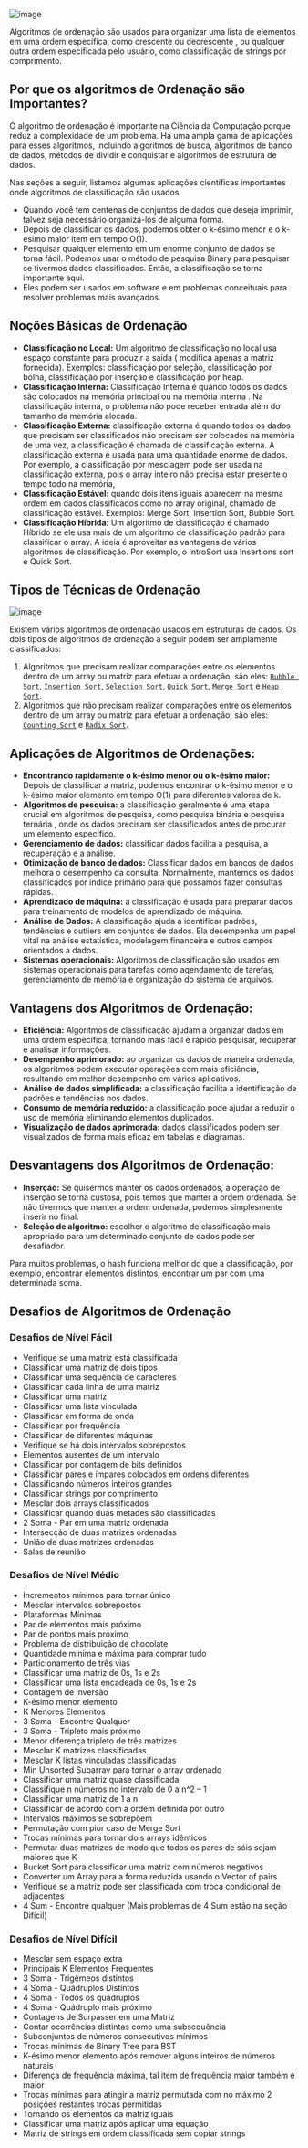 ![image](https://media.geeksforgeeks.org/wp-content/cdn-uploads/20230726172607/Sorting-Algorithms.png)

Algoritmos de ordenação são usados para organizar uma lista de elementos em uma ordem específica, como crescente
ou decrescente , ou qualquer outra ordem especificada pelo usuário, como classificação de strings por comprimento.

## Por que os algoritmos de Ordenação são Importantes?

O algoritmo de ordenação é importante na Ciência da Computação porque reduz a complexidade de um problema. Há uma ampla
gama de aplicações para esses algoritmos, incluindo algoritmos de busca, algoritmos de banco de dados, métodos de
dividir e conquistar e algoritmos de estrutura de dados.

Nas seções a seguir, listamos algumas aplicações científicas importantes onde algoritmos de classificação são usados

- Quando você tem centenas de conjuntos de dados que deseja imprimir, talvez seja necessário organizá-los de alguma
  forma.
- Depois de classificar os dados, podemos obter o k-ésimo menor e o k-ésimo maior item em tempo O(1).
- Pesquisar qualquer elemento em um enorme conjunto de dados se torna fácil. Podemos usar o método de pesquisa Binary
  para pesquisar se tivermos dados classificados. Então, a classificação se torna importante aqui.
- Eles podem ser usados em software e em problemas conceituais para resolver problemas mais avançados.

## Noções Básicas de Ordenação

- **Classificação no Local:** Um algoritmo de classificação no local usa espaço constante para produzir a saída (
  modifica apenas a matriz fornecida). Exemplos: classificação por seleção, classificação por bolha, classificação por
  inserção e classificação por heap.
- **Classificação Interna:** Classificação Interna é quando todos os dados são colocados na memória principal ou na
  memória interna . Na classificação interna, o problema não pode receber entrada além do tamanho da memória alocada.
- **Classificação Externa:** classificação externa é quando todos os dados que precisam ser classificados não precisam
  ser colocados na memória de uma vez, a classificação é chamada de classificação externa. A classificação externa é
  usada para uma quantidade enorme de dados. Por exemplo, a classificação por mesclagem pode ser usada na classificação
  externa, pois o array inteiro não precisa estar presente o tempo todo na memória,
- **Classificação Estável:** quando dois itens iguais aparecem na mesma ordem em dados classificados como no array
  original, chamado de classificação estável. Exemplos: Merge Sort, Insertion Sort, Bubble Sort.
- **Classificação Híbrida:** Um algoritmo de classificação é chamado Híbrido se ele usa mais de um algoritmo de
  classificação padrão para classificar o array. A ideia é aproveitar as vantagens de vários algoritmos de
  classificação. Por exemplo, o IntroSort usa Insertions sort e Quick Sort.

## Tipos de Técnicas de Ordenação

![image](https://media.geeksforgeeks.org/wp-content/uploads/20220916131621/SortingTYPE.png)

Existem vários algoritmos de ordenação usados em estruturas de dados. Os dois tipos de algoritmos de ordenação
a seguir podem ser amplamente classificados:

1. Algoritmos que precisam realizar comparações entre os elementos dentro de um array ou matriz para efetuar a
   ordenação, são eles: [`Bubble Sort`](./bubble_sort), [`Insertion Sort`](./insertion_sort), [`Selection Sort`](./selection_sort), [`Quick Sort`](./quick_sort), [
   `Merge Sort`](./merge_sort) e [`Heap Sort`](./heap_sort).
2. Algoritmos que não precisam realizar comparações entre os elementos dentro de um array ou matriz para efetuar a
   ordenação, são eles: [`Counting Sort`](./counting_sort) e [`Radix Sort`](./radix_sort).

## Aplicações de Algoritmos de Ordenações:

- **Encontrando rapidamente o k-ésimo menor ou o k-ésimo maior:** Depois de classificar a matriz, podemos encontrar o
  k-ésimo menor e o k-ésimo maior elemento em tempo O(1) para diferentes valores de k.
- **Algoritmos de pesquisa:** a classificação geralmente é uma etapa crucial em algoritmos de pesquisa, como pesquisa
  binária e pesquisa ternária , onde os dados precisam ser classificados antes de procurar um elemento específico.
- **Gerenciamento de dados:** classificar dados facilita a pesquisa, a recuperação e a análise.
- **Otimização de banco de dados:** Classificar dados em bancos de dados melhora o desempenho da consulta. Normalmente,
  mantemos os dados classificados por índice primário para que possamos fazer consultas rápidas.
- **Aprendizado de máquina:** a classificação é usada para preparar dados para treinamento de modelos de aprendizado de
  máquina.
- **Análise de Dados:** A classificação ajuda a identificar padrões, tendências e outliers em conjuntos de dados. Ela
  desempenha um papel vital na análise estatística, modelagem financeira e outros campos orientados a dados.
- **Sistemas operacionais:** Algoritmos de classificação são usados ​​em sistemas operacionais para tarefas como
  agendamento de tarefas, gerenciamento de memória e organização do sistema de arquivos.

## Vantagens dos Algoritmos de Ordenação:

- **Eficiência:** Algoritmos de classificação ajudam a organizar dados em uma ordem específica, tornando mais fácil e
  rápido pesquisar, recuperar e analisar informações.
- **Desempenho aprimorado:** ao organizar os dados de maneira ordenada, os algoritmos podem executar operações com mais
  eficiência, resultando em melhor desempenho em vários aplicativos.
- **Análise de dados simplificada:** a classificação facilita a identificação de padrões e tendências nos dados.
- **Consumo de memória reduzido:** a classificação pode ajudar a reduzir o uso de memória eliminando elementos
  duplicados.
- **Visualização de dados aprimorada:** dados classificados podem ser visualizados de forma mais eficaz em tabelas e
  diagramas.

## Desvantagens dos Algoritmos de Ordenação:

- **Inserção:** Se quisermos manter os dados ordenados, a operação de inserção se torna custosa, pois temos que manter a
  ordem ordenada. Se não tivermos que manter a ordem ordenada, podemos simplesmente inserir no final.
- **Seleção de algoritmo:** escolher o algoritmo de classificação mais apropriado para um determinado conjunto de dados
  pode ser desafiador.

Para muitos problemas, o hash funciona melhor do que a classificação, por exemplo, encontrar elementos distintos,
encontrar um par com uma determinada soma.

## Desafios de Algoritmos de Ordenação

### Desafios de Nível Fácil
- Verifique se uma matriz está classificada
- Classificar uma matriz de dois tipos
- Classificar uma sequência de caracteres
- Classificar cada linha de uma matriz
- Classificar uma matriz
- Classificar uma lista vinculada
- Classificar em forma de onda
- Classificar por frequência
- Classificar de diferentes máquinas
- Verifique se há dois intervalos sobrepostos
- Elementos ausentes de um intervalo
- Classificar por contagem de bits definidos
- Classificar pares e ímpares colocados em ordens diferentes
- Classificando números inteiros grandes
- Classificar strings por comprimento
- Mesclar dois arrays classificados
- Classificar quando duas metades são classificadas
- 2 Soma - Par em uma matriz ordenada
- Intersecção de duas matrizes ordenadas
- União de duas matrizes ordenadas
- Salas de reunião

### Desafios de Nível Médio
- Incrementos mínimos para tornar único
- Mesclar intervalos sobrepostos
- Plataformas Mínimas
- Par de elementos mais próximo
- Par de pontos mais próximo
- Problema de distribuição de chocolate
- Quantidade mínima e máxima para comprar tudo
- Particionamento de três vias
- Classificar uma matriz de 0s, 1s e 2s
- Classificar uma lista encadeada de 0s, 1s e 2s
- Contagem de inversão
- K-ésimo menor elemento
- K Menores Elementos
- 3 Soma - Encontre Qualquer
- 3 Soma - Tripleto mais próximo
- Menor diferença tripleto de três matrizes
- Mesclar K matrizes classificadas
- Mesclar K listas vinculadas classificadas
- Min Unsorted Subarray para tornar o array ordenado
- Classificar uma matriz quase classificada
- Classifique n números no intervalo de 0 a n^2 – 1
- Classificar uma matriz de 1 a n
- Classificar de acordo com a ordem definida por outro
- Intervalos máximos se sobrepõem
- Permutação com pior caso de Merge Sort
- Trocas mínimas para tornar dois arrays idênticos
- Permutar duas matrizes de modo que todos os pares de sóis sejam maiores que K
- Bucket Sort para classificar uma matriz com números negativos
- Converter um Array para a forma reduzida usando o Vector of pairs
- Verifique se a matriz pode ser classificada com troca condicional de adjacentes
- 4 Sum - Encontre qualquer (Mais problemas de 4 Sum estão na seção Difícil)

### Desafios de Nível Difícil
- Mesclar sem espaço extra
- Principais K Elementos Frequentes
- 3 Soma - Trigêmeos distintos
- 4 Soma - Quádruplos Distintos
- 4 Soma - Todos os quádruplos
- 4 Soma - Quádruplo mais próximo
- Contagens de Surpasser em uma Matriz
- Contar ocorrências distintas como uma subsequência
- Subconjuntos de números consecutivos mínimos
- Trocas mínimas de Binary Tree para BST
- K-ésimo menor elemento após remover alguns inteiros de números naturais
- Diferença de frequência máxima, tal item de frequência maior também é maior
- Trocas mínimas para atingir a matriz permutada com no máximo 2 posições restantes trocas permitidas
- Tornando os elementos da matriz iguais
- Classificar uma matriz após aplicar uma equação
- Matriz de strings em ordem classificada sem copiar strings
